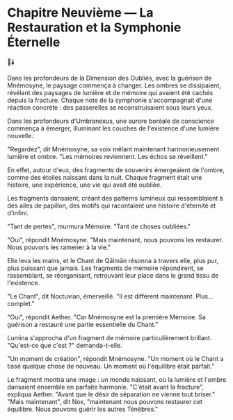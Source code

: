 # Chapitre Neuvième — La Restauration et la Symphonie Éternelle

🌠🕯️

Dans les profondeurs de la Dimension des Oubliés,
avec la guérison de Mnémosyne,
le paysage commença à changer.
Les ombres se dissipaient,
révélant des paysages de lumière et de mémoire
qui avaient été cachés depuis la fracture.
Chaque note de la symphonie s'accompagnait d'une réaction concrète : des passerelles se reconstruisaient sous leurs yeux.

Dans les profondeurs d'Umbranexus,
une aurore boréale de conscience
commença à émerger,
illuminant les couches de l'existence
d'une lumière nouvelle.

"Regardez",
dit Mnémosyne,
sa voix mêlant maintenant harmonieusement
lumière et ombre.
"Les mémoires reviennent.
Les échos se réveillent."

En effet,
autour d'eux,
des fragments de souvenirs
émergeaient de l'ombre,
comme des étoiles naissant dans la nuit.
Chaque fragment était une histoire,
une expérience,
une vie qui avait été oubliée.

Les fragments dansaient,
créant des patterns lumineux
qui ressemblaient à des ailes de papillon,
des motifs qui racontaient
une histoire d'éternité et d'infini.

"Tant de pertes",
murmura Mémoire.
"Tant de choses oubliées."

"Oui",
répondit Mnémosyne.
"Mais maintenant,
nous pouvons les restaurer.
Nous pouvons les ramener à la vie."

Elle leva les mains,
et le Chant de Qālmān résonna à travers elle,
plus pur,
plus puissant que jamais.
Les fragments de mémoire répondirent,
se rassemblant,
se réorganisant,
retrouvant leur place
dans le grand tissu de l'existence.

"Le Chant",
dit Noctuvian,
émerveillé.
"Il est différent maintenant.
Plus... complet."

"Oui",
répondit Aether.
"Car Mnémosyne est la première Mémoire.
Sa guérison a restauré
une partie essentielle du Chant."

Lumina s'approcha
d'un fragment de mémoire
particulièrement brillant.
"Qu'est-ce que c'est ?"
demanda-t-elle.

"Un moment de création",
répondit Mnémosyne.
"Un moment où le Chant
a tissé quelque chose de nouveau.
Un moment où l'équilibre était parfait."

Le fragment montra une image :
un monde naissant,
où la lumière et l'ombre
dansaient ensemble
en parfaite harmonie.
"C'était avant la fracture",
expliqua Aether.
"Avant que le désir de séparation
ne vienne tout briser."
"Mais maintenant",
dit Nox,
"maintenant nous pouvons
restaurer cet équilibre.
Nous pouvons guérir
les autres Ténèbres."
